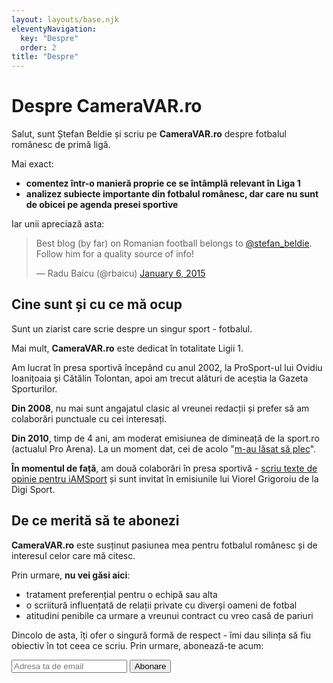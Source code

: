 ```yaml
---
layout: layouts/base.njk
eleventyNavigation:
  key: "Despre"
  order: 2
title: "Despre"
---
```

# Despre CameraVAR.ro

Salut, sunt Ștefan Beldie și scriu pe **CameraVAR.ro** despre fotbalul românesc de primă ligă.

Mai exact:

*   **comentez într-o manieră proprie ce se întâmplă relevant în Liga 1**
*   **analizez subiecte importante din fotbalul românesc, dar care nu sunt de obicei pe agenda presei sportive**

Iar unii apreciază asta:

> Best blog (by far) on Romanian football belongs to [@stefan\_beldie](https://twitter.com/stefan_beldie?ref_src=twsrc%5Etfw&ref=cameravar.ro). Follow him for a quality source of info!
> 
> — Radu Baicu (@rbaicu) [January 6, 2015](https://twitter.com/rbaicu/status/552524606717038593?ref_src=twsrc%5Etfw&ref=cameravar.ro)

Cine sunt și cu ce mă ocup
--------------------------

Sunt un ziarist care scrie despre un singur sport - fotbalul.

Mai mult, **CameraVAR.ro** este dedicat în totalitate Ligii 1.

Am lucrat în presa sportivă începând cu anul 2002, la ProSport-ul lui Ovidiu Ioanițoaia și Cătălin Tolontan, apoi am trecut alături de aceștia la Gazeta Sporturilor.

**Din 2008**, nu mai sunt angajatul clasic al vreunei redacții și prefer să am colaborări punctuale cu cei interesați.

**Din 2010**, timp de 4 ani, am moderat emisiunea de dimineață de la sport.ro (actualul Pro Arena). La un moment dat, cei de acolo "[m-au lăsat să plec](https://www.cameravar.ro/plecare-beldie-sport-ro/)".

**În momentul de față**, am două colaborări în presa sportivă - [scriu texte de opinie pentru iAMSport](https://iamsport.ro/autor/stefan-beldie/) și sunt invitat în emisiunile lui Viorel Grigoroiu de la Digi Sport.

De ce merită să te abonezi
--------------------------

**CameraVAR.ro** este susținut pasiunea mea pentru fotbalul românesc și de interesul celor care mă citesc.

Prin urmare, **nu vei găsi aici**:

*   tratament preferențial pentru o echipă sau alta
*   o scriitură influențată de relații private cu diverși oameni de fotbal
*   atitudini penibile ca urmare a vreunui contract cu vreo casă de pariuri

Dincolo de asta, îți ofer o singură formă de respect - îmi dau silința să fiu obiectiv în tot ceea ce scriu. Prin urmare, abonează-te acum:
  <form
    action="https://buttondown.com/api/emails/embed-subscribe/cameravar"
    method="post"
    target="popupwindow"
    onsubmit="window.open('https://buttondown.email/cameravar', 'popupwindow')"
    class="newsletter-form"
  >
    <div class="input-group">
      <input
        type="email"
        name="email"
        placeholder="Adresa ta de email"
        required
        aria-label="Adresa de email"
      />
      <button type="submit">Abonare</button>
    </div>
    <p class="form-message" id="form"></p>
  </form>
